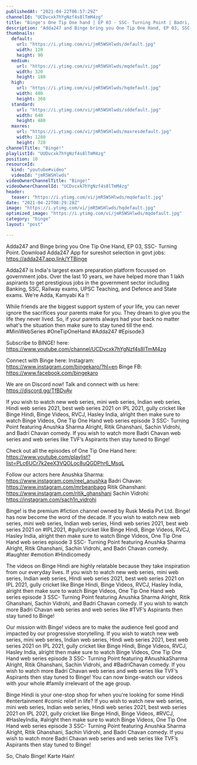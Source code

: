 ```yaml
---
publishedAt: "2021-04-22T06:57:29Z"
channelId: "UCDvcxk7hYgNzf4s8lTmM4zg"
title: "Binge's One Tip One hand | EP 03 - SSC- Turning Point | Badri, Anushka, Ritik & Sachin | Mini Series"
description: "Adda247 and Binge bring you One Tip One Hand, EP 03, SSC- Turning Point.\nDownload Adda247 App for sureshot selection in govt jobs: https://adda247.app.link/YTBinge\n \nAdda247 is India's largest exam preparation platform focussed on government jobs. Over the last 10 years, we have helped more than 1 lakh aspirants to get prestigious jobs in the government sector including Banking, SSC, Railway exams, UPSC Teaching, and Defence and State exams.\n We’re Adda, Kamyabi Ka !!\n \nWhile friends are the biggest support system of your life, you can never ignore the sacrifices your parents make for you. They dream to give you the life they never lived. So, if your parents always had your back no matter what's the situation then make sure to stay tuned till the end.  #MiniWebSeries #OneTipOneHand #Adda247 #Episode3\n \nSubscribe to BINGE! here: https://www.youtube.com/channel/UCDvcxk7hYgNzf4s8lTmM4zg\n \nConnect with Binge here:\nInstagram: https://www.instagram.com/bingekaro/?hl=en\nBinge FB: https://www.facebook.com/bingekaro\n\nWe are on Discord now! Talk and connect with us here: https://discord.gg/TfBDvAv\n\nIf you wish to watch new web series, mini web series, Indian web series, Hindi web series 2021, best web series 2021 on IPL 2021, gully cricket like Binge Hindi, Binge Videos, RVCJ, Hasley India, alright then make sure to watch Binge Videos, One Tip One Hand web series episode 3 SSC- Turning Point featuring Anushka Sharma Alright, Ritik Ghanshani, Sachin Vidrohi, and Badri Chavan comedy. If you wish to watch more Badri Chavan web series and web series like TVF’s Aspirants then stay tuned to Binge!\n\nCheck out all the episodes of One Tip One Hand here: https://www.youtube.com/playlist?list=PLc6UCr7k2eeX3VQOLoc8uQGDPhr6_MsqL\n\nFollow our actors here\nAnushka Sharma: https://www.instagram.com/reel_anushka\nBadri Chavan: https://www.instagram.com/mrbeanbagg\nRitik Ghanshani: https://www.instagram.com/ritik_ghanshani\nSachin Vidrohi: https://instagram.com/sach1n_vidrohi\n\nBinge! is the premium #fiction channel owned by Rusk Media Pvt Ltd. Binge! has now become the word of the decade. If you wish to watch new web series, mini web series, Indian web series, Hindi web series 2021, best web series 2021 on #IPL2021, #gullycricket like Binge Hindi, Binge Videos, RVCJ, Hasley India, alright then make sure to watch Binge Videos, One Tip One Hand web series episode 3 SSC- Turning Point featuring Anushka Sharma Alright, Ritik Ghanshani, Sachin Vidrohi, and Badri Chavan comedy. #laughter #emotion #Hindicomedy\n\nThe videos on Binge Hindi are highly relatable because they take inspiration from our everyday lives. If you wish to watch new web series, mini web series, Indian web series, Hindi web series 2021, best web series 2021 on IPL 2021, gully cricket like Binge Hindi, Binge Videos, RVCJ, Hasley India, alright then make sure to watch Binge Videos, One Tip One Hand web series episode 3 SSC- Turning Point featuring Anushka Sharma Alright, Ritik Ghanshani, Sachin Vidrohi, and Badri Chavan comedy. If you wish to watch more Badri Chavan web series and web series like #TVF’s Aspirants then stay tuned to Binge!\n\nOur mission with Binge! videos are to make the audience feel good and impacted by our progressive storytelling. If you wish to watch new web series, mini web series, Indian web series, Hindi web series 2021, best web series 2021 on IPL 2021, gully cricket like Binge Hindi, Binge Videos, RVCJ, Hasley India, alright then make sure to watch Binge Videos, One Tip One Hand web series episode 3 SSC- Turning Point featuring #AnushkaSharma Alright, Ritik Ghanshani, Sachin Vidrohi, and #BadriChavan comedy. If you wish to watch more Badri Chavan web series and web series like TVF’s Aspirants then stay tuned to Binge! You can now binge-watch our videos with your whole #family irrelevant of the age group.\n\nBinge Hindi is your one-stop shop for when you're looking for some Hindi #entertainment #comic relief in life? If you wish to watch new web series, mini web series, Indian web series, Hindi web series 2021, best web series 2021 on IPL 2021, gully cricket like Binge Hindi, Binge Videos, #RVCJ, #HasleyIndia, #alright then make sure to watch Binge Videos, One Tip One Hand web series episode 3 SSC- Turning Point featuring Anushka Sharma Alright, Ritik Ghanshani, Sachin Vidrohi, and Badri Chavan comedy. If you wish to watch more Badri Chavan web series and web series like TVF’s Aspirants then stay tuned to Binge!\n\nSo, Chalo Binge! Karte Hain!"
thumbnails:
  default:
    url: "https://i.ytimg.com/vi/jmR5WSHlwds/default.jpg"
    width: 120
    height: 90
  medium:
    url: "https://i.ytimg.com/vi/jmR5WSHlwds/mqdefault.jpg"
    width: 320
    height: 180
  high:
    url: "https://i.ytimg.com/vi/jmR5WSHlwds/hqdefault.jpg"
    width: 480
    height: 360
  standard:
    url: "https://i.ytimg.com/vi/jmR5WSHlwds/sddefault.jpg"
    width: 640
    height: 480
  maxres:
    url: "https://i.ytimg.com/vi/jmR5WSHlwds/maxresdefault.jpg"
    width: 1280
    height: 720
channelTitle: "Binge!"
playlistId: "UUDvcxk7hYgNzf4s8lTmM4zg"
position: 10
resourceId:
  kind: "youtube#video"
  videoId: "jmR5WSHlwds"
videoOwnerChannelTitle: "Binge!"
videoOwnerChannelId: "UCDvcxk7hYgNzf4s8lTmM4zg"
header:
  teaser: "https://i.ytimg.com/vi/jmR5WSHlwds/mqdefault.jpg"
date: "2021-04-22T08:29:28Z"
image: "https://i.ytimg.com/vi/jmR5WSHlwds/hqdefault.jpg"
optimized_image: "https://i.ytimg.com/vi/jmR5WSHlwds/mqdefault.jpg"
category: "binge"
layout: "post"

---
```

Adda247 and Binge bring you One Tip One Hand, EP 03, SSC- Turning Point.
Download Adda247 App for sureshot selection in govt jobs: https://adda247.app.link/YTBinge
 
Adda247 is India's largest exam preparation platform focussed on government jobs. Over the last 10 years, we have helped more than 1 lakh aspirants to get prestigious jobs in the government sector including Banking, SSC, Railway exams, UPSC Teaching, and Defence and State exams.
 We’re Adda, Kamyabi Ka !!
 
While friends are the biggest support system of your life, you can never ignore the sacrifices your parents make for you. They dream to give you the life they never lived. So, if your parents always had your back no matter what's the situation then make sure to stay tuned till the end.  #MiniWebSeries #OneTipOneHand #Adda247 #Episode3
 
Subscribe to BINGE! here: https://www.youtube.com/channel/UCDvcxk7hYgNzf4s8lTmM4zg
 
Connect with Binge here:
Instagram: https://www.instagram.com/bingekaro/?hl=en
Binge FB: https://www.facebook.com/bingekaro

We are on Discord now! Talk and connect with us here: https://discord.gg/TfBDvAv

If you wish to watch new web series, mini web series, Indian web series, Hindi web series 2021, best web series 2021 on IPL 2021, gully cricket like Binge Hindi, Binge Videos, RVCJ, Hasley India, alright then make sure to watch Binge Videos, One Tip One Hand web series episode 3 SSC- Turning Point featuring Anushka Sharma Alright, Ritik Ghanshani, Sachin Vidrohi, and Badri Chavan comedy. If you wish to watch more Badri Chavan web series and web series like TVF’s Aspirants then stay tuned to Binge!

Check out all the episodes of One Tip One Hand here: https://www.youtube.com/playlist?list=PLc6UCr7k2eeX3VQOLoc8uQGDPhr6_MsqL

Follow our actors here
Anushka Sharma: https://www.instagram.com/reel_anushka
Badri Chavan: https://www.instagram.com/mrbeanbagg
Ritik Ghanshani: https://www.instagram.com/ritik_ghanshani
Sachin Vidrohi: https://instagram.com/sach1n_vidrohi

Binge! is the premium #fiction channel owned by Rusk Media Pvt Ltd. Binge! has now become the word of the decade. If you wish to watch new web series, mini web series, Indian web series, Hindi web series 2021, best web series 2021 on #IPL2021, #gullycricket like Binge Hindi, Binge Videos, RVCJ, Hasley India, alright then make sure to watch Binge Videos, One Tip One Hand web series episode 3 SSC- Turning Point featuring Anushka Sharma Alright, Ritik Ghanshani, Sachin Vidrohi, and Badri Chavan comedy. #laughter #emotion #Hindicomedy

The videos on Binge Hindi are highly relatable because they take inspiration from our everyday lives. If you wish to watch new web series, mini web series, Indian web series, Hindi web series 2021, best web series 2021 on IPL 2021, gully cricket like Binge Hindi, Binge Videos, RVCJ, Hasley India, alright then make sure to watch Binge Videos, One Tip One Hand web series episode 3 SSC- Turning Point featuring Anushka Sharma Alright, Ritik Ghanshani, Sachin Vidrohi, and Badri Chavan comedy. If you wish to watch more Badri Chavan web series and web series like #TVF’s Aspirants then stay tuned to Binge!

Our mission with Binge! videos are to make the audience feel good and impacted by our progressive storytelling. If you wish to watch new web series, mini web series, Indian web series, Hindi web series 2021, best web series 2021 on IPL 2021, gully cricket like Binge Hindi, Binge Videos, RVCJ, Hasley India, alright then make sure to watch Binge Videos, One Tip One Hand web series episode 3 SSC- Turning Point featuring #AnushkaSharma Alright, Ritik Ghanshani, Sachin Vidrohi, and #BadriChavan comedy. If you wish to watch more Badri Chavan web series and web series like TVF’s Aspirants then stay tuned to Binge! You can now binge-watch our videos with your whole #family irrelevant of the age group.

Binge Hindi is your one-stop shop for when you're looking for some Hindi #entertainment #comic relief in life? If you wish to watch new web series, mini web series, Indian web series, Hindi web series 2021, best web series 2021 on IPL 2021, gully cricket like Binge Hindi, Binge Videos, #RVCJ, #HasleyIndia, #alright then make sure to watch Binge Videos, One Tip One Hand web series episode 3 SSC- Turning Point featuring Anushka Sharma Alright, Ritik Ghanshani, Sachin Vidrohi, and Badri Chavan comedy. If you wish to watch more Badri Chavan web series and web series like TVF’s Aspirants then stay tuned to Binge!

So, Chalo Binge! Karte Hain!